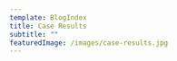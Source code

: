 ```yaml
---
template: BlogIndex
title: Case Results
subtitle: ""
featuredImage: /images/case-results.jpg
---
```

